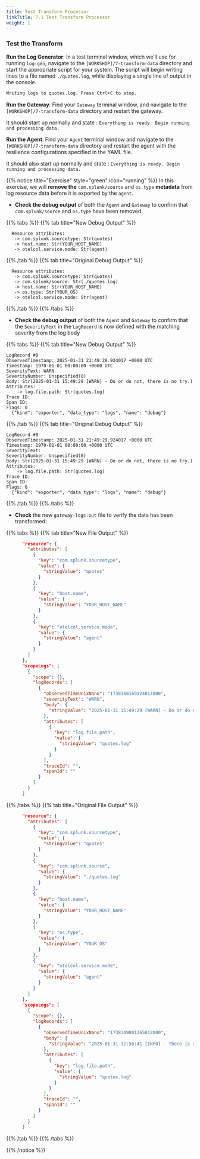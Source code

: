 ```yaml
---
title: Test Transform Processor
linkTitle: 7.1 Test Transform Processor
weight: 1
---
```


### Test the Transform

**Run the Log Generator**:
In a test terminal window, which we’ll use for running `log-gen`, navigate to the `[WORKSHOP]/7-transform-data` directory and start the appropriate script for your system. The script will begin writing lines to a file named `./quotes.log`, while displaying a single line of output in the console.

 ```txt
 Writing logs to quotes.log. Press Ctrl+C to stop.
 ```

**Run the Gateway**:
Find your `Gateway` terminal window, and navigate to the `[WORKSHOP]/7-transform-data` directory and restart the gateway.

It should start up normally and state : `Everything is ready. Begin running and processing data.`

**Run the Agent**:
Find your `Agent` terminal window and navigate to the `[WORKSHOP]/7-transform-data` directory and restart the agent with the resilience configurations specified in the YAML file.

It should also start up normally and state : `Everything is ready. Begin running and processing data.`

{{% notice title="Exercise" style="green" icon="running" %}}
In this exercise, we will **remove the** `com.splunk/source` and `os.type` **metadata** from log resource data before it is exported by the `agent`.

- **Check the debug output** of both the `Agent` and `Gateway` to confirm that `com.splunk/source` and `os.type` have been removed.

{{% tabs %}}
{{% tab title="New Debug Output" %}}

  ```text
    Resource attributes:
     -> com.splunk.sourcetype: Str(quotes)
     -> host.name: Str(YOUR_HOST_NAME)
     -> otelcol.service.mode: Str(agent)
  ```

{{% /tab %}}
{{% tab title="Original Debug Output" %}}

  ```text
    Resource attributes:
     -> com.splunk.sourcetype: Str(quotes)
     -> com.splunk/source: Str(./quotes.log)
     -> host.name: Str(YOUR_HOST_NAME)
     -> os.type: Str(YOUR_OS)
     -> otelcol.service.mode: Str(agent)
  ```

{{% /tab %}}
{{% /tabs %}}

- **Check the debug output** of both the `Agent` and `Gateway` to confirm that the `SeverityText` in the `LogRecord` is now defined with the matching severity from the log body

{{% tabs %}}
{{% tab title="New Debug Output" %}}

  ```text
  LogRecord #0
  ObservedTimestamp: 2025-01-31 21:49:29.924017 +0000 UTC
  Timestamp: 1970-01-01 00:00:00 +0000 UTC
  SeverityText: WARN
  SeverityNumber: Unspecified(0)
  Body: Str(2025-01-31 15:49:29 [WARN] - Do or do not, there is no try.)
  Attributes:
      -> log.file.path: Str(quotes.log)
  Trace ID:
  Span ID:
  Flags: 0
    {"kind": "exporter", "data_type": "logs", "name": "debug"}
  ```

{{% /tab %}}
{{% tab title="Original Debug Output" %}}

  ```text
  LogRecord #0
  ObservedTimestamp: 2025-01-31 21:49:29.924017 +0000 UTC
  Timestamp: 1970-01-01 00:00:00 +0000 UTC
  SeverityText: 
  SeverityNumber: Unspecified(0)
  Body: Str(2025-01-31 15:49:29 [WARN] - Do or do not, there is no try.)
  Attributes:
      -> log.file.path: Str(quotes.log)
  Trace ID:
  Span ID:
  Flags: 0
    {"kind": "exporter", "data_type": "logs", "name": "debug"}
  ```

{{% /tab %}}
{{% /tabs %}}

- **Check** the new `gateway-logs.out` file to verify the data has been transformed:

{{% tabs %}}
{{% tab title="New File Output" %}}

  ```json
        "resource": {
          "attributes": [
            {
              "key": "com.splunk.sourcetype",
              "value": {
                "stringValue": "quotes"
              }
            },
            {
              "key": "host.name",
              "value": {
                "stringValue": "YOUR_HOST_NAME"
              }
            },
            {
              "key": "otelcol.service.mode",
              "value": {
                "stringValue": "agent"
              }
            }
          ]
        },
        "scopeLogs": [
          {
            "scope": {},
            "logRecords": [
              {
                "observedTimeUnixNano": "1738360169924017000",
                "severityText": "WARN",
                "body": {
                  "stringValue": "2025-01-31 15:49:29 [WARN] - Do or do not, there is no try."
                },
                "attributes": [
                  {
                    "key": "log.file.path",
                    "value": {
                      "stringValue": "quotes.log"
                    }
                  }
                ],
                "traceId": "",
                "spanId": ""
              }
            ]
          }
        ]
  ```

{{% /tabs %}}
{{% tab title="Original File Output" %}}

  ```json
        "resource": {
          "attributes": [
            {
              "key": "com.splunk.sourcetype",
              "value": {
                "stringValue": "quotes"
              }
            },
            {
              "key": "com.splunk.source",
              "value": {
                "stringValue": "./quotes.log"
              }
            },
            {
              "key": "host.name",
              "value": {
                "stringValue": "YOUR_HOST_NAME"
              }
            },
            {
              "key": "os.type",
              "value": {
                "stringValue": "YOUR_OS"
              }
            },
            {
              "key": "otelcol.service.mode",
              "value": {
                "stringValue": "agent"
              }
            }
          ]
        },
        "scopeLogs": [
          {
            "scope": {},
            "logRecords": [
              {
                "observedTimeUnixNano": "1738349801265812000",
                "body": {
                  "stringValue": "2025-01-31 12:56:41 [INFO] - There is some good in this world, and it's worth fighting for."
                },
                "attributes": [
                  {
                    "key": "log.file.path",
                    "value": {
                      "stringValue": "quotes.log"
                    }
                  }
                ],
                "traceId": "",
                "spanId": ""
              }
            ]
          }
        ]
  ```

{{% /tab %}}
{{% /tabs %}}

{{% /notice %}}
